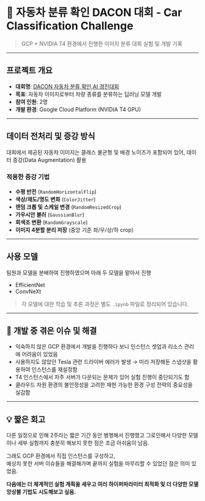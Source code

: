 # 🚗 자동차 분류 확인 DACON 대회 - Car Classification Challenge

> GCP + NVIDIA T4 환경에서 진행한 이미지 분류 대회 실험 및 개발 기록

---

## 프로젝트 개요

- **대회명**: [DACON 자동차 분류 확인 AI 경진대회](https://dacon.io/competitions/official/236493/overview/description)
- **목표**: 자동차 이미지로부터 차량 종류를 분류하는 딥러닝 모델 개발
- **참여 인원**: 2명
- **개발 환경**: Google Cloud Platform (NVIDIA T4 GPU)

---

##  데이터 전처리 및 증강 방식

대회에서 제공된 자동차 이미지는 클래스 불균형 및 배경 노이즈가 포함되어 있어, 데이터 증강(Data Augmentation) 활용

### 적용한 증강 기법

- **수평 반전** (`RandomHorizontalFlip`)
- **색상/채도/명도 변화** (`ColorJitter`)
- **랜덤 크롭 및 스케일 변경** (`RandomResizedCrop`)
- **가우시안 블러** (`GaussianBlur`)
- **회색조 변환** (`RandomGrayscale`)
- **이미지 4분할 분리 저장** (중앙 기준 좌/우/상/하 crop)

---

## 사용 모델

팀원과 모델을 분배하여 진행하였으며 아래 두 모델을 맡아서 진행

- EfficientNet
- ConvNeXt

> 각 모델에 대한 학습 및 추론 과정은 별도 `.ipynb` 파일로 정리되어 있습니다.

---

## 🧱 개발 중 겪은 이슈 및 해결

- 익숙하지 않은 GCP 환경에서 개발을 진행하다 보니 인스턴스 셋업과 리소스 관리에 어려움이 있었음
- 사용하지도 않았던 Tesla 관련 드라이버 에러가 발생 → 미리 저장해둔 스냅샷을 활용하여 인스턴스를 재설정함
- T4 인스턴스에서 자주 서버가 다운되는 문제가 있어 실험 진행이 중단되기도 함
- 클라우드 자원 환경의 불안정성을 고려한 재현 가능한 환경 구성 전략의 중요성을 실감함

---

## 💡 짧은 회고

다른 일정으로 인해  2주라는 짧은 기간 동안 병행해서 진행했고 그로인해서 
다양한 모델이나 세부 실험까지 충분히 해보지 못한 점은 조금 아쉬움이 남음.

그래도 GCP 환경에서 직접 인스턴스를 구성하고,  
예상치 못한 서버 이슈들을 해결해가며 끝까지 실험을 마무리할 수 있었던 점은 의미 있었음.

**다음에는 더 체계적인 실험 계획을 세우고 여러 하이퍼파라미터 최적화 및 
더 다양한 모델 앙상블 기법도 시도해보고 싶음.**

